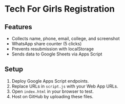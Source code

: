 # Tech For Girls Registration

## Features
- Collects name, phone, email, college, and screenshot
- WhatsApp share counter (5 clicks)
- Prevents resubmission with localStorage
- Sends data to Google Sheets via Apps Script

## Setup
1. Deploy Google Apps Script endpoints.
2. Replace URLs in `script.js` with your Web App URLs.
3. Open `index.html` in your browser to test.
4. Host on GitHub by uploading these files.

